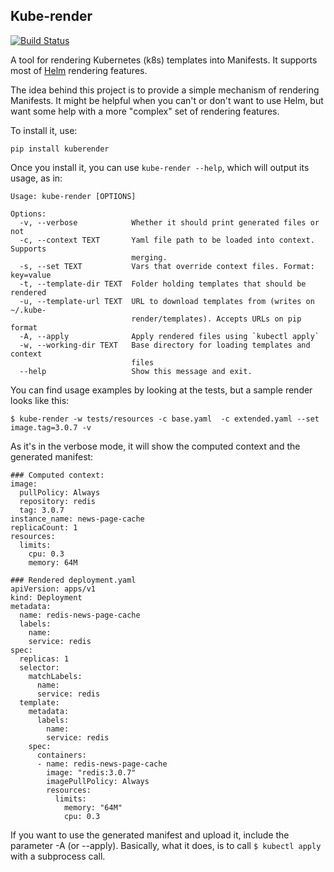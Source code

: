 ## Kube-render

[![Build Status](https://travis-ci.org/jusbrasil/kube-render.svg?branch=master)](https://travis-ci.org/jusbrasil/kube-render)

A tool for rendering Kubernetes (k8s) templates into Manifests.
It supports most of [Helm](https://github.com/kubernetes/helm) rendering features.

The idea behind this project is to provide a simple mechanism of rendering Manifests.
It might be helpful when you can't or don't want to use Helm, but want some help with a more "complex" set of rendering features.

To install it, use:
```
pip install kuberender
```

Once you install it, you can use `kube-render --help`, which will output its usage, as in:

```
Usage: kube-render [OPTIONS]

Options:
  -v, --verbose            Whether it should print generated files or not
  -c, --context TEXT       Yaml file path to be loaded into context. Supports
                           merging.
  -s, --set TEXT           Vars that override context files. Format: key=value
  -t, --template-dir TEXT  Folder holding templates that should be rendered
  -u, --template-url TEXT  URL to download templates from (writes on ~/.kube-
                           render/templates). Accepts URLs on pip format
  -A, --apply              Apply rendered files using `kubectl apply`
  -w, --working-dir TEXT   Base directory for loading templates and context
                           files
  --help                   Show this message and exit.
```

You can find usage examples by looking at the tests, but a sample render looks like this:
```
$ kube-render -w tests/resources -c base.yaml  -c extended.yaml --set image.tag=3.0.7 -v
```

As it's in the verbose mode, it will show the computed context and the generated manifest:
```
### Computed context:
image:
  pullPolicy: Always
  repository: redis
  tag: 3.0.7
instance_name: news-page-cache
replicaCount: 1
resources:
  limits:
    cpu: 0.3
    memory: 64M

### Rendered deployment.yaml
apiVersion: apps/v1
kind: Deployment
metadata:
  name: redis-news-page-cache
  labels:
    name:
    service: redis
spec:
  replicas: 1
  selector:
    matchLabels:
      name:
      service: redis
  template:
    metadata:
      labels:
        name:
        service: redis
    spec:
      containers:
      - name: redis-news-page-cache
        image: "redis:3.0.7"
        imagePullPolicy: Always
        resources:
          limits:
            memory: "64M"
            cpu: 0.3
```

If you want to use the generated manifest and upload it, include the parameter -A (or --apply).
Basically, what it does, is to call `$ kubectl apply` with a subprocess call.

